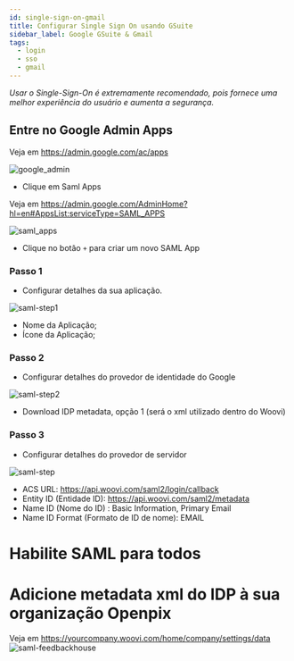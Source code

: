 ```yaml
---
id: single-sign-on-gmail
title: Configurar Single Sign On usando GSuite
sidebar_label: Google GSuite & Gmail
tags:
  - login
  - sso
  - gmail
---
```


_Usar o Single-Sign-On é extremamente recomendado, pois fornece uma melhor experiência do usuário e aumenta a segurança._

## Entre no Google Admin Apps

Veja em https://admin.google.com/ac/apps

![google_admin](/img/google-admin.png)

- Clique em Saml Apps

Veja em https://admin.google.com/AdminHome?hl=en#AppsList:serviceType=SAML_APPS

![saml_apps](/img/google-saml-apps.png)

- Clique no botão `+` para criar um novo SAML App

### Passo 1

- Configurar detalhes da sua aplicação.

![saml-step1](/img/step-1-google-admin.png)

- Nome da Aplicação;
- Ícone da Aplicação;

### Passo 2

- Configurar detalhes do provedor de identidade do Google

![saml-step2](/img/step-2-google-admin.png)

- Download IDP metadata, opção 1 (será o xml utilizado dentro do Woovi)

### Passo 3

- Configurar detalhes do provedor de servidor

![saml-step](/img/step-3-google-admin.png)

- ACS URL: https://api.woovi.com/saml2/login/callback
- Entity ID (Entidade ID): https://api.woovi.com/saml2/metadata
- Name ID (Nome do ID) : Basic Information, Primary Email
- Name ID Format (Formato de ID de nome): EMAIL

# Habilite SAML para todos

# Adicione metadata xml do IDP à sua organização Openpix

Veja em https://yourcompany.woovi.com/home/company/settings/data
![saml-feedbackhouse](/img/login-saml-feedback.png)
